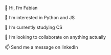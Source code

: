 👋 Hi, I’m Fabian


👀 I’m interested in Python and JS

🌱 I’m currently studying CS

💞️ I’m looking to collaborate on anything actually

📫 Send me a message on linkedIn
<!---
f4b1n/f4b1n is a ✨ special ✨ repository because its `README.md` (this file) appears on your GitHub profile.
You can click the Preview link to take a look at your changes.
--->
